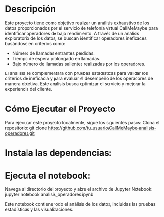 # Descripción
Este proyecto tiene como objetivo realizar un análisis exhaustivo de los datos proporcionados por el servicio de telefonía virtual CallMeMaybe para identificar operadores de bajo rendimiento.
A través de un análisis exploratorio de los datos, se buscan identificar operadores ineficaces basándose en criterios como:

- Número de llamadas entrantes perdidas.
- Tiempo de espera prolongado en llamadas.
- Bajo número de llamadas salientes realizadas por los operadores.

El análisis se complementará con pruebas estadísticas para validar los criterios de ineficacia y para evaluar el desempeño de los operadores de manera objetiva. Este análisis busca optimizar
el servicio y mejorar la experiencia del cliente.

# Cómo Ejecutar el Proyecto
Para ejecutar este proyecto localmente, sigue los siguientes pasos:
Clona el repositorio: git clone https://github.com/tu_usuario/CallMeMaybe-analisis-operadores.git

# Instala las dependencias:

# Ejecuta el notebook:
Navega al directorio del proyecto y abre el archivo de Jupyter Notebook:
jupyter notebook analisis_operadores.ipynb

Este notebook contiene todo el análisis de los datos, incluidas las pruebas estadísticas y las visualizaciones.
